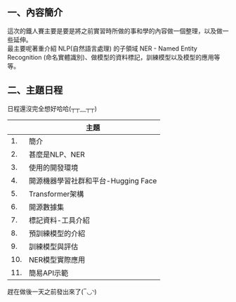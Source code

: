 ## 一、內容簡介
這次的鐵人賽主要是要是將之前實習時所做的事和學的內容做一個整理，以及做一些延伸。  
最主要呢著重介紹 NLP(自然語言處理) 的子領域 NER - Named Entity Recognition (命名實體識別)、做模型的資料標記，訓練模型以及模型的應用等等。

## 二、主題日程
日程還沒完全想好哈哈(┬┬﹏┬┬)

|     | 主題                     |
|-----|------------------------|
| 1.  | 簡介                     |
| 2.  | 甚麼是NLP、NER             |
| 3.  | 使用的開發環境                |
| 4.  | 開源機器學習社群和平台-Hugging Face |
| 5.  | Transformer架構 |
| 6.  | 開源數據集     |
| 7.  | 標記資料-工具介紹 |
| 8.  | 預訓練模型的介紹  |
| 9.  | 訓練模型與評估   |
| 10. | NER模型實際應用 |
| 11. | 簡易API示範 |

趕在做後一天之前發出來了(‾◡◝)


